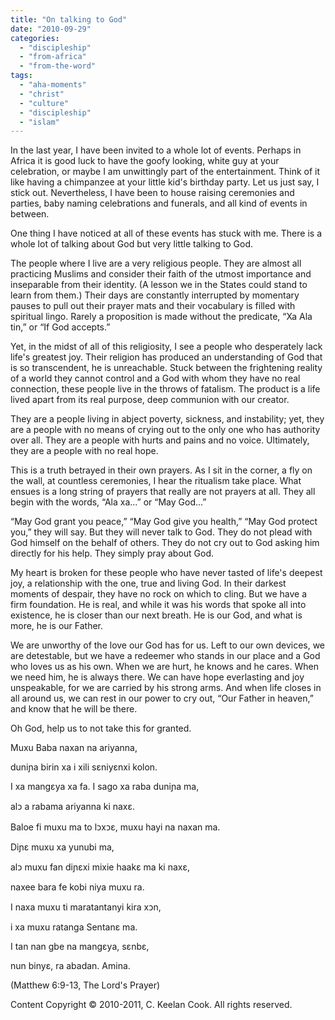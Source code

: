 ```yaml
---
title: "On talking to God"
date: "2010-09-29"
categories: 
  - "discipleship"
  - "from-africa"
  - "from-the-word"
tags: 
  - "aha-moments"
  - "christ"
  - "culture"
  - "discipleship"
  - "islam"
---
```


In the last year, I have been invited to a whole lot of events. Perhaps in Africa it is good luck to have the goofy looking, white guy at your celebration, or maybe I am unwittingly part of the entertainment. Think of it like having a chimpanzee at your little kid's birthday party. Let us just say, I stick out. Nevertheless, I have been to house raising ceremonies and parties, baby naming celebrations and funerals, and all kind of events in between.

One thing I have noticed at all of these events has stuck with me. There is a whole lot of talking about God but very little talking to God.

The people where I live are a very religious people. They are almost all practicing Muslims and consider their faith of the utmost importance and inseparable from their identity. (A lesson we in the States could stand to learn from them.) Their days are constantly interrupted by momentary pauses to pull out their prayer mats and their vocabulary is filled with spiritual lingo. Rarely a proposition is made without the predicate, “Xa Ala tin,” or “If God accepts.”

Yet, in the midst of all of this religiosity, I see a people who desperately lack life's greatest joy. Their religion has produced an understanding of God that is so transcendent, he is unreachable. Stuck between the frightening reality of a world they cannot control and a God with whom they have no real connection, these people live in the throws of fatalism. The product is a life lived apart from its real purpose, deep communion with our creator.

They are a people living in abject poverty, sickness, and instability; yet, they are a people with no means of crying out to the only one who has authority over all. They are a people with hurts and pains and no voice. Ultimately, they are a people with no real hope.

This is a truth betrayed in their own prayers. As I sit in the corner, a fly on the wall, at countless ceremonies, I hear the ritualism take place. What ensues is a long string of prayers that really are not prayers at all. They all begin with the words, “Ala xa...” or “May God...”

“May God grant you peace,” “May God give you health,” “May God protect you,” they will say. But they will never talk to God. They do not plead with God himself on the behalf of others. They do not cry out to God asking him directly for his help. They simply pray about God.

My heart is broken for these people who have never tasted of life's deepest joy, a relationship with the one, true and living God. In their darkest moments of despair, they have no rock on which to cling. But we have a firm foundation. He is real, and while it was his words that spoke all into existence, he is closer than our next breath. He is our God, and what is more, he is our Father.

We are unworthy of the love our God has for us. Left to our own devices, we are detestable, but we have a redeemer who stands in our place and a God who loves us as his own. When we are hurt, he knows and he cares. When we need him, he is always there. We can have hope everlasting and joy unspeakable, for we are carried by his strong arms. And when life closes in all around us, we can rest in our power to cry out, “Our Father in heaven,” and know that he will be there.

Oh God, help us to not take this for granted.

Muxu Baba naxan na ariyanna,

duniɲa birin xa i xili sεniyεnxi kolon.

I xa mangεya xa fa. I sago xa raba duniɲa ma,

alᴐ a rabama ariyanna ki naxε.

Baloe fi muxu ma to lᴐxᴐε, muxu hayi na naxan ma.

Diɲε muxu xa yunubi ma,

alᴐ muxu fan diɲεxi mixie haakε ma ki naxε,

naxee bara fe kobi niya muxu ra.

I naxa muxu ti maratantanyi kira xᴐn,

i xa muxu ratanga Sentanε ma.

I tan nan gbe na mangεya, sεnbε,

nun binyε, ra abadan. Amina.

(Matthew 6:9-13, The Lord's Prayer)

Content Copyright © 2010-2011, C. Keelan Cook. All rights reserved.
